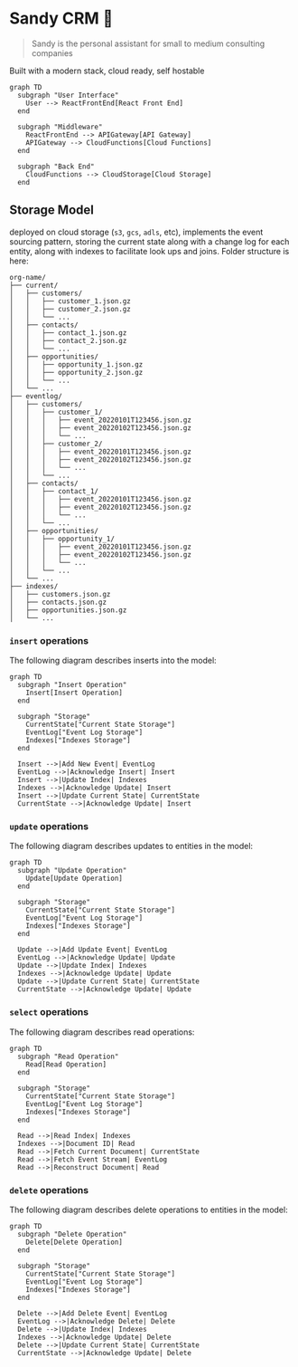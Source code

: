 # Sandy CRM 🥐 

> Sandy is the personal assistant for small to medium consulting companies

Built with a modern stack, cloud ready, self hostable

```mermaid
graph TD
  subgraph "User Interface"
    User --> ReactFrontEnd[React Front End]
  end

  subgraph "Middleware"
    ReactFrontEnd --> APIGateway[API Gateway]
    APIGateway --> CloudFunctions[Cloud Functions]
  end

  subgraph "Back End"
    CloudFunctions --> CloudStorage[Cloud Storage]
  end
```

## Storage Model

deployed on cloud storage (`s3`, `gcs`, `adls`, etc), implements the event sourcing pattern, storing the current state along with a change log for each entity, along with indexes to facilitate look ups and joins.  Folder structure is here:

```
org-name/
├── current/
│   ├── customers/
│   │   ├── customer_1.json.gz
│   │   ├── customer_2.json.gz
│   │   └── ...
│   ├── contacts/
│   │   ├── contact_1.json.gz
│   │   ├── contact_2.json.gz
│   │   └── ...
│   ├── opportunities/
│   │   ├── opportunity_1.json.gz
│   │   ├── opportunity_2.json.gz
│   │   └── ...
│   └── ...
├── eventlog/
│   ├── customers/
│   │   ├── customer_1/
│   │   │   ├── event_20220101T123456.json.gz
│   │   │   ├── event_20220102T123456.json.gz
│   │   │   └── ...
│   │   ├── customer_2/
│   │   │   ├── event_20220101T123456.json.gz
│   │   │   ├── event_20220102T123456.json.gz
│   │   │   └── ...
│   │   └── ...
│   ├── contacts/
│   │   ├── contact_1/
│   │   │   ├── event_20220101T123456.json.gz
│   │   │   ├── event_20220102T123456.json.gz
│   │   │   └── ...
│   │   └── ...
│   ├── opportunities/
│   │   ├── opportunity_1/
│   │   │   ├── event_20220101T123456.json.gz
│   │   │   ├── event_20220102T123456.json.gz
│   │   │   └── ...
│   │   └── ...
│   └── ...
├── indexes/
│   ├── customers.json.gz
│   ├── contacts.json.gz
│   ├── opportunities.json.gz
│   └── ...
```

### `insert` operations

The following diagram describes inserts into the model:

```mermaid
graph TD
  subgraph "Insert Operation"
    Insert[Insert Operation]
  end

  subgraph "Storage"
    CurrentState["Current State Storage"]
    EventLog["Event Log Storage"]
    Indexes["Indexes Storage"]
  end

  Insert -->|Add New Event| EventLog
  EventLog -->|Acknowledge Insert| Insert
  Insert -->|Update Index| Indexes
  Indexes -->|Acknowledge Update| Insert
  Insert -->|Update Current State| CurrentState
  CurrentState -->|Acknowledge Update| Insert
```

### `update` operations

The following diagram describes updates to entities in the model:

```mermaid
graph TD
  subgraph "Update Operation"
    Update[Update Operation]
  end

  subgraph "Storage"
    CurrentState["Current State Storage"]
    EventLog["Event Log Storage"]
    Indexes["Indexes Storage"]
  end

  Update -->|Add Update Event| EventLog
  EventLog -->|Acknowledge Update| Update
  Update -->|Update Index| Indexes
  Indexes -->|Acknowledge Update| Update
  Update -->|Update Current State| CurrentState
  CurrentState -->|Acknowledge Update| Update
```

### `select` operations

The following diagram describes read operations:

```mermaid
graph TD
  subgraph "Read Operation"
    Read[Read Operation]
  end

  subgraph "Storage"
    CurrentState["Current State Storage"]
    EventLog["Event Log Storage"]
    Indexes["Indexes Storage"]
  end

  Read -->|Read Index| Indexes
  Indexes -->|Document ID| Read
  Read -->|Fetch Current Document| CurrentState
  Read -->|Fetch Event Stream| EventLog
  Read -->|Reconstruct Document| Read
```

### `delete` operations

The following diagram describes delete operations to entities in the model:

```mermaid
graph TD
  subgraph "Delete Operation"
    Delete[Delete Operation]
  end

  subgraph "Storage"
    CurrentState["Current State Storage"]
    EventLog["Event Log Storage"]
    Indexes["Indexes Storage"]
  end

  Delete -->|Add Delete Event| EventLog
  EventLog -->|Acknowledge Delete| Delete
  Delete -->|Update Index| Indexes
  Indexes -->|Acknowledge Update| Delete
  Delete -->|Update Current State| CurrentState
  CurrentState -->|Acknowledge Update| Delete
```
